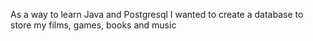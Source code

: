 As a way to learn Java and Postgresql I wanted to create a database to store my films, games, books and music